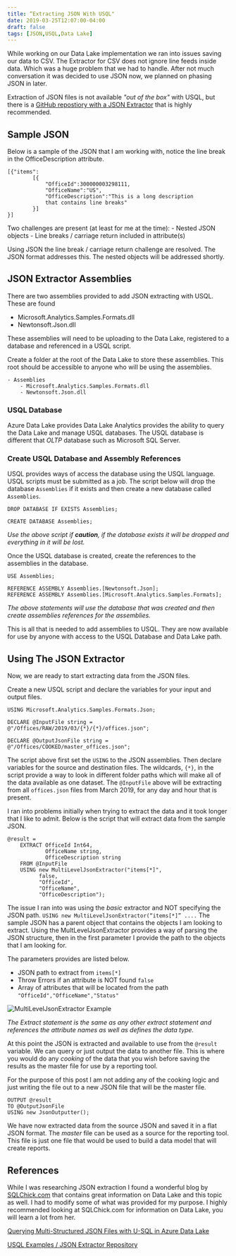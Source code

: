 ```yaml
---
title: “Extracting JSON With USQL"
date: 2019-03-25T12:07:00-04:00
draft: false
tags: [JSON,USQL,Data Lake]
---
```

While working on our Data Lake implementation we ran into issues saving our data to CSV. The Extractor for CSV does not ignore line feeds inside data. Which was a huge problem that we had to handle. After not much conversation it was decided to use JSON now, we planned on phasing JSON in later.

Extraction of JSON files is not available _"out of the box"_ with USQL, but there is a [GitHub repostiory with a JSON Extractor](https://github.com/Azure/usql) that is highly recommended.

## Sample JSON
Below is a sample of the JSON that I am working with, notice the line break in the OfficeDescription attribute.
```
[{"items":
		[{
			"OfficeId":300000003298111,
			"OfficeName":"US",
			"OfficeDescription":"This is a long description
			that contains line breaks"
		}]
}]
```
Two challenges are present (at least for me at the time):
	- Nested JSON objects
	- Line breaks / carriage return included in attribute(s)

Using JSON the line break / carriage return challenge are resolved. The JSON format addresses this. The nested objects will be addressed shortly.

## JSON Extractor Assemblies
There are two assemblies provided to add JSON extracting with USQL. These are found

  - Microsoft.Analytics.Samples.Formats.dll
  - Newtonsoft.Json.dll

These assemblies will need to be uploading to the Data Lake, registered to a database and referenced in a USQL script.

Create a folder at the root of the Data Lake to store these assemblies. This root should be accessible to anyone who will be using the assemblies.

```
- Assemblies
	- Microsoft.Analytics.Samples.Formats.dll
	- Newtonsoft.Json.dll
```

### USQL Database
Azure Data Lake provides Data Lake Analytics provides the ability to query the Data Lake and manage USQL databases. The USQL database is different that _OLTP_ database such as Microsoft SQL Server.

### Create USQL Database and Assembly References
USQL provides ways of access the database using the USQL language. USQL scripts must be submitted as a job. The script below will drop the database `Assemblies` if it exists and then create a new database called `Assemblies`.

```
DROP DATABASE IF EXISTS Assemblies;

CREATE DATABASE Assemblies;
```
_Use the above script if **caution**, if the database exists it will be dropped and everything in it will be lost._

Once the USQL database is created, create the references to the assemblies in the database.

```
USE Assemblies;

REFERENCE ASSEMBLY Assemblies.[Newtonsoft.Json];
REFERENCE ASSEMBLY Assemblies.[Microsoft.Analytics.Samples.Formats];
```
_The above statements will use the database that was created and then create assemblies references for the assemblies._

This is all that is needed to add assemblies to USQL. They are now available for use by anyone with access to the USQL Database and Data Lake path.

## Using The JSON Extractor
Now, we are ready to start extracting data from the JSON files.

Create a new USQL script and declare the variables for your input and output files.

```
USING Microsoft.Analytics.Samples.Formats.Json;

DECLARE @InputFile string = @"/Offices/RAW/2019/03/{*}/{*}/offices.json";

DECLARE @OutputJsonFile string = @"/Offices/COOKED/master_offices.json";
```
The script above first set the `USING` to the JSON assemblies. Then declare variables for the source and destination files. The wildcards, `{*}`, in the script provide a way to look in different folder paths which will make all of the data available as one dataset. The `@InputFile` above will be extracting from all `offices.json` files from March 2019, for any day and hour that is present.

I ran into problems initially when trying to extract the data and it took longer that I like to admit. Below is the script that will extract data from the sample JSON.

```
@result =
    EXTRACT OfficeId Int64,
            OfficeName string,
            OfficeDescription string
    FROM @InputFile
    USING new MultiLevelJsonExtractor("items[*]",
          false,
          "OfficeId",
          "OfficeName",
          "OfficeDescription");
```
The issue I ran into was using the _basic_ extractor and NOT specifying the JSON path.
`USING new MultiLevelJsonExtractor(“items[*]” ....`
The sample JSON has a parent object that contains the objects I am looking to extract. Using the MultLevelJsonExtractor provides a way of parsing the JSON structure, then in the first parameter I provide the path to the objects that I am looking for.

The parameters provides are listed below.
  - JSON path to extract from  `items[*]`
  - Throw Errors if an attribute is NOT found `false`
  - Array of attributes that will be located from the path `"OfficeId","OfficeName","Status"`

![MultiLevelJsonExtractor Example](JSONExtractor_OracleCloud_USQL.png)

_The Extract statement is the same as any other extract statement and references the attribute names as well as defines the data type._

At this point the JSON is extracted and available to use from the `@result` variable. We can query or just output the data to another file. This is where you would do any _cooking_ of the data that you wish before saving the results as the master file for use by a reporting tool.

For the purpose of this post I am not adding any of the cooking logic and just writing the file out to a new JSON file that will be the master file.
```
OUTPUT @result
TO @OutputJsonFile
USING new JsonOutputter();
```

We have now extracted data from the source JSON and saved it in a flat JSON format. The _master_ file can be used as a source for the reporting tool. This file is just one file that would be used to build a data model that will create reports.

## References
While I was researching JSON extraction I found a wonderful blog by [SQLChick.com](https://sqlchick.com) that contains great information on Data Lake and this topic as well. I had to modify some of what was provided for my purpose. I highly recommended looking at SQLChick.com for information on Data Lake, you will learn a lot from her.

[Querying Multi-Structured JSON Files with U-SQL in Azure Data Lake](https://www.sqlchick.com/entries/2017/9/4/querying-multi-structured-json-files-with-u-sql-in-azure-data-lake?rq=json)

[USQL Examples / JSON Extractor Repository](https://github.com/Azure/usql)
